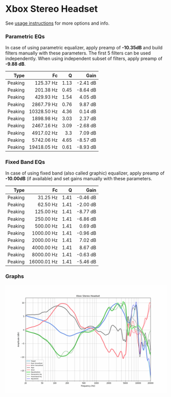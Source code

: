 # Xbox Stereo Headset
See [usage instructions](https://github.com/jaakkopasanen/AutoEq#usage) for more options and info.

### Parametric EQs
In case of using parametric equalizer, apply preamp of **-10.35dB** and build filters manually
with these parameters. The first 5 filters can be used independently.
When using independent subset of filters, apply preamp of **-9.88 dB**.

| Type    | Fc          |    Q | Gain     |
|--------:|------------:|-----:|---------:|
| Peaking | 125.37 Hz   | 1.13 | -2.41 dB |
| Peaking | 201.38 Hz   | 0.45 | -8.64 dB |
| Peaking | 429.93 Hz   | 1.54 | 4.05 dB  |
| Peaking | 2867.79 Hz  | 0.76 | 9.87 dB  |
| Peaking | 10328.50 Hz | 4.36 | 0.14 dB  |
| Peaking | 1898.98 Hz  | 3.03 | 2.37 dB  |
| Peaking | 2467.16 Hz  | 3.09 | -2.68 dB |
| Peaking | 4917.02 Hz  | 3.3  | 7.09 dB  |
| Peaking | 5742.06 Hz  | 4.65 | -8.57 dB |
| Peaking | 19418.05 Hz | 0.61 | -8.93 dB |

### Fixed Band EQs
In case of using fixed band (also called graphic) equalizer, apply preamp of **-10.00dB**
(if available) and set gains manually with these parameters.

| Type    | Fc          |    Q | Gain     |
|--------:|------------:|-----:|---------:|
| Peaking | 31.25 Hz    | 1.41 | -0.46 dB |
| Peaking | 62.50 Hz    | 1.41 | -2.00 dB |
| Peaking | 125.00 Hz   | 1.41 | -8.77 dB |
| Peaking | 250.00 Hz   | 1.41 | -6.86 dB |
| Peaking | 500.00 Hz   | 1.41 | 0.69 dB  |
| Peaking | 1000.00 Hz  | 1.41 | -0.96 dB |
| Peaking | 2000.00 Hz  | 1.41 | 7.02 dB  |
| Peaking | 4000.00 Hz  | 1.41 | 8.67 dB  |
| Peaking | 8000.00 Hz  | 1.41 | -0.63 dB |
| Peaking | 16000.01 Hz | 1.41 | -5.46 dB |

### Graphs
![](./Xbox%20Stereo%20Headset.png)